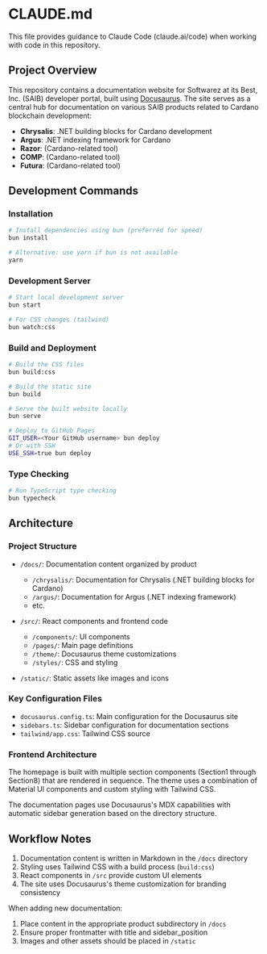 # CLAUDE.md

This file provides guidance to Claude Code (claude.ai/code) when working with code in this repository.

## Project Overview

This repository contains a documentation website for Softwarez at its Best, Inc. (SAIB) developer portal, built using [Docusaurus](https://docusaurus.io/). The site serves as a central hub for documentation on various SAIB products related to Cardano blockchain development:

- **Chrysalis**: .NET building blocks for Cardano development
- **Argus**: .NET indexing framework for Cardano
- **Razor**: (Cardano-related tool)
- **COMP**: (Cardano-related tool)  
- **Futura**: (Cardano-related tool)

## Development Commands

### Installation

```bash
# Install dependencies using bun (preferred for speed)
bun install

# Alternative: use yarn if bun is not available
yarn
```

### Development Server

```bash
# Start local development server
bun start

# For CSS changes (tailwind)
bun watch:css
```

### Build and Deployment

```bash
# Build the CSS files
bun build:css

# Build the static site
bun build

# Serve the built website locally
bun serve

# Deploy to GitHub Pages
GIT_USER=<Your GitHub username> bun deploy
# Or with SSH
USE_SSH=true bun deploy
```

### Type Checking

```bash
# Run TypeScript type checking
bun typecheck
```

## Architecture

### Project Structure

- `/docs/`: Documentation content organized by product
  - `/chrysalis/`: Documentation for Chrysalis (.NET building blocks for Cardano)
  - `/argus/`: Documentation for Argus (.NET indexing framework)
  - etc.

- `/src/`: React components and frontend code
  - `/components/`: UI components 
  - `/pages/`: Main page definitions
  - `/theme/`: Docusaurus theme customizations
  - `/styles/`: CSS and styling

- `/static/`: Static assets like images and icons

### Key Configuration Files

- `docusaurus.config.ts`: Main configuration for the Docusaurus site
- `sidebars.ts`: Sidebar configuration for documentation sections
- `tailwind/app.css`: Tailwind CSS source

### Frontend Architecture

The homepage is built with multiple section components (Section1 through Section8) that are rendered in sequence. The theme uses a combination of Material UI components and custom styling with Tailwind CSS.

The documentation pages use Docusaurus's MDX capabilities with automatic sidebar generation based on the directory structure.

## Workflow Notes

1. Documentation content is written in Markdown in the `/docs` directory
2. Styling uses Tailwind CSS with a build process (`build:css`)
3. React components in `/src` provide custom UI elements
4. The site uses Docusaurus's theme customization for branding consistency

When adding new documentation:
1. Place content in the appropriate product subdirectory in `/docs`
2. Ensure proper frontmatter with title and sidebar_position
3. Images and other assets should be placed in `/static`